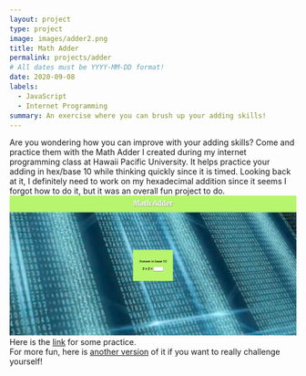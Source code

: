 ```yaml
---
layout: project
type: project
image: images/adder2.png
title: Math Adder
permalink: projects/adder
# All dates must be YYYY-MM-DD format!
date: 2020-09-08
labels:
  - JavaScript
  - Internet Programming
summary: An exercise where you can brush up your adding skills!
---
```

Are you wondering how you can improve with your adding skills?  Come and practice them with the Math Adder I created during my internet programming class at Hawaii Pacific University.  It helps practice your adding in hex/base 10 while thinking quickly since it is timed.  Looking back at it, I definitely need to work on my hexadecimal addition since it seems I forgot how to do it, but it was an overall fun project to do.
<img class="ui image" src="../images/adder.png">
Here is the [link](http://daniel18.stem.ninja/math/math.html) for some practice.<br>
For more fun, here is [another version](http://daniel18.stem.ninja/php/adder.php) of it if you want to really challenge yourself!
